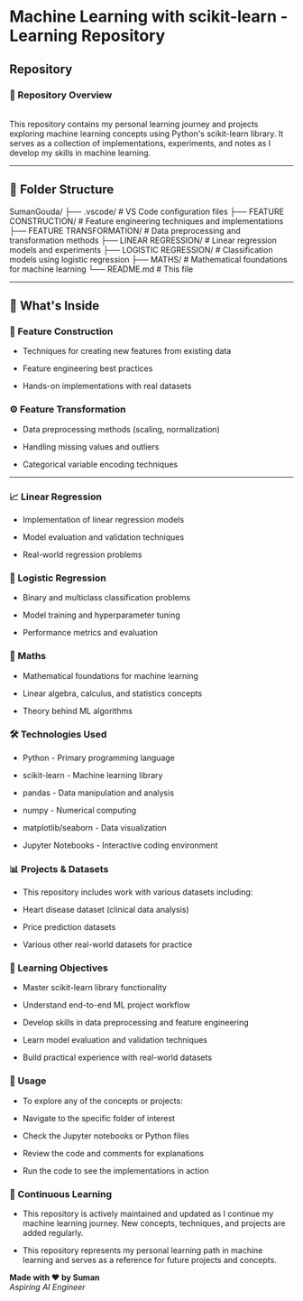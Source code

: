 # Machine Learning with scikit-learn - Learning Repository

## Repository
### 📁 Repository Overview
<br>
This repository contains my personal learning journey and projects exploring machine learning concepts using Python's scikit-learn library. It serves as a collection of implementations, experiments, and notes as I develop my skills in machine learning.


---

## 📁 Folder Structure
SumanGouda/
├── .vscode/                 # VS Code configuration files
├── FEATURE CONSTRUCTION/    # Feature engineering techniques and implementations
├── FEATURE TRANSFORMATION/  # Data preprocessing and transformation methods
├── LINEAR REGRESSION/       # Linear regression models and experiments
├── LOGISTIC REGRESSION/     # Classification models using logistic regression
├── MATHS/                   # Mathematical foundations for machine learning
└── README.md               # This file

---

## 🚀 What's Inside

### 🔧 Feature Construction
- Techniques for creating new features from existing data

- Feature engineering best practices

- Hands-on implementations with real datasets

### ⚙️ Feature Transformation
- Data preprocessing methods (scaling, normalization)

- Handling missing values and outliers

- Categorical variable encoding techniques



---

### 📈 Linear Regression
- Implementation of linear regression models

- Model evaluation and validation techniques

- Real-world regression problems

### 🎯 Logistic Regression
- Binary and multiclass classification problems

- Model training and hyperparameter tuning

- Performance metrics and evaluation

### 🧮 Maths
- Mathematical foundations for machine learning

- Linear algebra, calculus, and statistics concepts

- Theory behind ML algorithms

### 🛠️ Technologies Used
- Python - Primary programming language

- scikit-learn - Machine learning library

- pandas - Data manipulation and analysis

- numpy - Numerical computing

- matplotlib/seaborn - Data visualization

- Jupyter Notebooks - Interactive coding environment

### 📊 Projects & Datasets
- This repository includes work with various datasets including:

- Heart disease dataset (clinical data analysis)

- Price prediction datasets

- Various other real-world datasets for practice

### 🎯 Learning Objectives
- Master scikit-learn library functionality

- Understand end-to-end ML project workflow

- Develop skills in data preprocessing and feature engineering

- Learn model evaluation and validation techniques

- Build practical experience with real-world datasets

### 📝 Usage
- To explore any of the concepts or projects:

- Navigate to the specific folder of interest

- Check the Jupyter notebooks or Python files

- Review the code and comments for explanations

- Run the code to see the implementations in action

### 🔄 Continuous Learning
- This repository is actively maintained and updated as I continue my machine learning journey. New concepts, techniques, and projects are added regularly.

- This repository represents my personal learning path in machine learning and serves as a reference for future projects and concepts.


**Made with ❤️ by Suman**  
*Aspiring AI Engineer*

